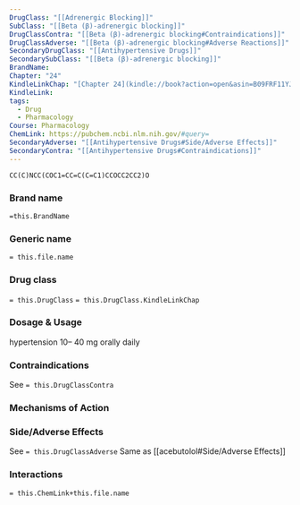 ```yaml
---
DrugClass: "[[Adrenergic Blocking]]"
SubClass: "[[Beta (β)-adrenergic blocking]]"
DrugClassContra: "[[Beta (β)-adrenergic blocking#Contraindications]]"
DrugClassAdverse: "[[Beta (β)-adrenergic blocking#Adverse Reactions]]"
SecondaryDrugClass: "[[Antihypertensive Drugs]]"
SecondarySubClass: "[[Beta (β)-adrenergic blocking]]"
BrandName: 
Chapter: "24"
KindleLinkChap: "[Chapter 24](kindle://book?action=open&asin=B09FRF11YJ&location=12809)"
KindleLink: 
tags:
  - Drug
  - Pharmacology
Course: Pharmacology
ChemLink: https://pubchem.ncbi.nlm.nih.gov/#query=
SecondaryAdverse: "[[Antihypertensive Drugs#Side/Adverse Effects]]"
SecondaryContra: "[[Antihypertensive Drugs#Contraindications]]"
---
```

```smiles
CC(C)NCC(COC1=CC=C(C=C1)CCOCC2CC2)O
```

### Brand name
`=this.BrandName`
### Generic name
`= this.file.name`
### Drug class 
`= this.DrugClass`
	`= this.DrugClass.KindleLinkChap`

### Dosage & Usage
hypertension
10– 40 mg orally daily

### Contraindications
See `= this.DrugClassContra`

### Mechanisms of Action

### Side/Adverse Effects
See `= this.DrugClassAdverse`
Same as [[acebutolol#Side/Adverse Effects]]
### Interactions

`= this.ChemLink+this.file.name`

 